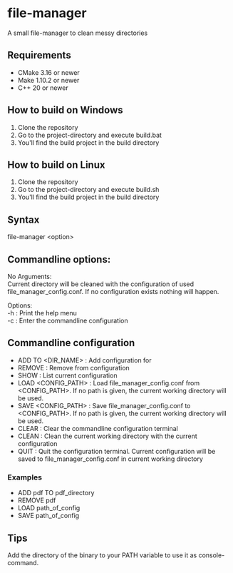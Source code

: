 # file-manager
A small file-manager to clean messy directories

## Requirements
- CMake 3.16 or newer
- Make 1.10.2 or newer
- C++ 20 or newer

## How to build on Windows
1. Clone the repository
2. Go to the project-directory and execute build.bat
3. You'll find the build project in the build directory

## How to build on Linux
1. Clone the repository
2. Go to the project-directory and execute build.sh
3. You'll find the build project in the build directory

## Syntax

file-manager \<option\>

## Commandline options:

No Arguments:\
Current directory will be cleaned with the configuration of used file_manager_config.conf. If no configuration exists nothing will happen.

Options:\
-h : Print the help menu\
-c : Enter the commandline configuration

## Commandline configuration

- ADD <EXT> TO <DIR_NAME> : Add configuration for <EXT>
- REMOVE <EXT> : Remove <EXT> from configuration
- SHOW : List current configuration
- LOAD <CONFIG_PATH> : Load file_manager_config.conf from <CONFIG_PATH>. If no path is given, the current working directory will be used.
- SAVE <CONFIG_PATH> : Save file_manager_config.conf to <CONFIG_PATH>. If no path is given, the current working directory will be used.
- CLEAR : Clear the commandline configuration terminal
- CLEAN : Clean the current working directory with the current configuration
- QUIT : Quit the configuration terminal. Current configuration will be saved to file_manager_config.conf in current working directory

### Examples

- ADD pdf TO pdf_directory
- REMOVE pdf
- LOAD path_of_config
- SAVE path_of_config

## Tips

Add the directory of the binary to your PATH variable to use it as console-command.